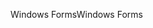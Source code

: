 <span data-ttu-id="61c72-101">Windows Forms</span><span class="sxs-lookup"><span data-stu-id="61c72-101">Windows Forms</span></span>